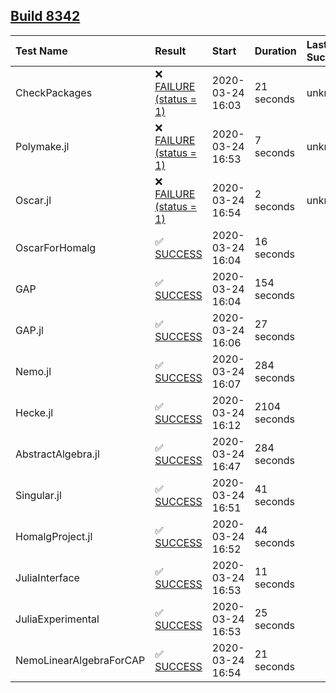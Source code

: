 ## [Build 8342](https://oscarci.mathematik.uni-kl.de/job/oscar/8342/)

| Test Name    | Result | Start | Duration | Last Success |
|:-------------|:-------|:------|:---------|:-------------|
| CheckPackages | ❌ [FAILURE (status = 1)](https://oscarci.mathematik.uni-kl.de/job/oscar/8342/artifact/logs/build-8342/CheckPackages.log) | 2020-03-24 16:03 | 21 seconds | unknown |
| Polymake.jl | ❌ [FAILURE (status = 1)](https://oscarci.mathematik.uni-kl.de/job/oscar/8342/artifact/logs/build-8342/Polymake.jl.log) | 2020-03-24 16:53 | 7 seconds | unknown |
| Oscar.jl | ❌ [FAILURE (status = 1)](https://oscarci.mathematik.uni-kl.de/job/oscar/8342/artifact/logs/build-8342/Oscar.jl.log) | 2020-03-24 16:54 | 2 seconds | unknown |
| OscarForHomalg | ✅ [SUCCESS](https://oscarci.mathematik.uni-kl.de/job/oscar/8342/artifact/logs/build-8342/OscarForHomalg.log) | 2020-03-24 16:04 | 16 seconds |  |
| GAP | ✅ [SUCCESS](https://oscarci.mathematik.uni-kl.de/job/oscar/8342/artifact/logs/build-8342/GAP.log) | 2020-03-24 16:04 | 154 seconds |  |
| GAP.jl | ✅ [SUCCESS](https://oscarci.mathematik.uni-kl.de/job/oscar/8342/artifact/logs/build-8342/GAP.jl.log) | 2020-03-24 16:06 | 27 seconds |  |
| Nemo.jl | ✅ [SUCCESS](https://oscarci.mathematik.uni-kl.de/job/oscar/8342/artifact/logs/build-8342/Nemo.jl.log) | 2020-03-24 16:07 | 284 seconds |  |
| Hecke.jl | ✅ [SUCCESS](https://oscarci.mathematik.uni-kl.de/job/oscar/8342/artifact/logs/build-8342/Hecke.jl.log) | 2020-03-24 16:12 | 2104 seconds |  |
| AbstractAlgebra.jl | ✅ [SUCCESS](https://oscarci.mathematik.uni-kl.de/job/oscar/8342/artifact/logs/build-8342/AbstractAlgebra.jl.log) | 2020-03-24 16:47 | 284 seconds |  |
| Singular.jl | ✅ [SUCCESS](https://oscarci.mathematik.uni-kl.de/job/oscar/8342/artifact/logs/build-8342/Singular.jl.log) | 2020-03-24 16:51 | 41 seconds |  |
| HomalgProject.jl | ✅ [SUCCESS](https://oscarci.mathematik.uni-kl.de/job/oscar/8342/artifact/logs/build-8342/HomalgProject.jl.log) | 2020-03-24 16:52 | 44 seconds |  |
| JuliaInterface | ✅ [SUCCESS](https://oscarci.mathematik.uni-kl.de/job/oscar/8342/artifact/logs/build-8342/JuliaInterface.log) | 2020-03-24 16:53 | 11 seconds |  |
| JuliaExperimental | ✅ [SUCCESS](https://oscarci.mathematik.uni-kl.de/job/oscar/8342/artifact/logs/build-8342/JuliaExperimental.log) | 2020-03-24 16:53 | 25 seconds |  |
| NemoLinearAlgebraForCAP | ✅ [SUCCESS](https://oscarci.mathematik.uni-kl.de/job/oscar/8342/artifact/logs/build-8342/NemoLinearAlgebraForCAP.log) | 2020-03-24 16:54 | 21 seconds |  |
